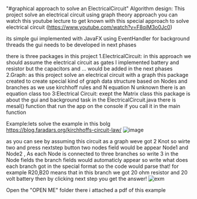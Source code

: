 "#graphical approach to solve an ElectricalCircuit" 
Algorithm design:
This project solve an electrical circuit
using graph theory approach
you can watch this youtube lecture to get known with this
special approach to solve electrical circuit (https://www.youtube.com/watch?v=F8qiM3o0Jc0)

its simple gui implemented with JavaFX using EventHandler for background threads
the gui needs to be developed in next phases

there is three packages in this project
1.ElectricalCircuit:
in this approach we should assume the electrical circuit as gates
I implemented battery and resistor but the capacitors and ... would be added in the next phases
2.Graph:
as this project solve an electrical circuit with a graph this package created to create
special kind of graph data structure based on Nodes and branches
as we use kirchhoff rules and N equation N unknown there is an equation class too
3:Electrical Circuit:
exept the Matrix class this package is about the gui and background task in the ElectricalCircuit.java
there is mesal() function that run the app on the console if you call it in the main function

Example:lets solve the example in this bolg https://blog.faradars.org/kirchhoffs-circuit-law/
![image](https://user-images.githubusercontent.com/53050138/126564489-9f402c78-f3da-4ee5-9127-8c629a3bbd0d.png)

as you can see by assuming this circuit as a graph weve got 2 Knot so wirte two and press nextstep button
two nodes field would be appear Node1 and Node2 ,
As each Node is connected to three branches so write 3 in the Node fields
the branch fields would automaticly appear so write what does each branch got in the special format so
the code would parse that!
for example R20,B20 means that in this branch we got 20 ohm resistor and 20 volt battery then by clicking next step you get the answer!
![exm](https://user-images.githubusercontent.com/53050138/126566059-9cb1b268-222a-48bb-a8a0-79f59dfc027a.png)

Open the "OPEN ME" folder there i attached a pdf of this example
